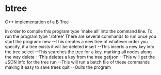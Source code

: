 btree
=====

C++ implementation of a B Tree

In order to compile this program type 'make all' into the command line.
To run the program type './btree'
There are several commands to run once you start the program:
new <order> --This creates a new tree of whatever order you specify, if a tree exists it will be deleted
insert <num> --This inserts a new key into the tree
select <num> --This searches the tree for a key, marking all nodes along the way
delete <num> --This deletes a key from the tree
getjson --This will get the JSON info for the tree
run <file> --This will run a batch file of these commands making it easy to save trees
quit --Quits the program